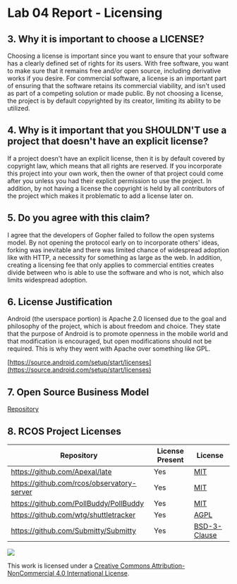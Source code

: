 # Lab 04 Report - Licensing

## 3. Why it is important to choose a LICENSE?
Choosing a license is important since you want to ensure that your software has a clearly defined set of rights for its users. With free software, you want to make sure that it remains free and/or open source, including derivative works if you desire. For commercial software, a license is an important part of ensuring that the software retains its commercial viability, and isn't used as part of a competing solution or made public. By not choosing a license, the project is by default copyrighted by its creator, limiting its ability to be utilized.

## 4. Why is it important that you SHOULDN'T use a project that doesn't have an explicit license?
If a project doesn't have an explicit license, then it is by default covered by copyright law, which means that all rights are reserved. If you incorporate this project into your own work, then the owner of that project could come after you unless you had their explicit permission to use the project. In addition, by not having a license the copyright is held by all contributors of the project which makes it problematic to add a license later on.

## 5. Do you agree with this claim?
I agree that the developers of Gopher failed to follow the open systems model. By not opening the protocol early on to incorporate others' ideas, forking was inevitable and there was limited chance of widespread adoption like with HTTP, a necessity for something as large as the web. In addition, creating a licensing fee that only applies to commercial entities creates divide between who is able to use the software and who is not, which also limits widespread adoption.

## 6. License Justification
Android (the userspace portion) is Apache 2.0 licensed due to the goal and philosophy of the project, which is about freedom and choice. They state that the purpose of Android is to promote openness in the mobile world and that modification is encouraged, but open modifications should not be required. This is why they went with Apache over something like GPL.

[https://source.android.com/setup/start/licenses](https://source.android.com/setup/start/licenses)

## 7. Open Source Business Model
[Repository](https://github.com/alexboz/csci4470lab4-OSMR)

## 8. RCOS Project Licenses

| Repository                                 | License Present | License                                                      |
|--------------------------------------------|-----------------|--------------------------------------------------------------|
| https://github.com/Apexal/late             | Yes             | [MIT](https://opensource.org/licenses/MIT)                   |
| https://github.com/rcos/observatory-server | Yes             | [MIT](https://opensource.org/licenses/MIT)                   |
| https://github.com/PollBuddy/PollBuddy     | Yes             | [MIT](https://opensource.org/licenses/MIT)                   |
| https://github.com/wtg/shuttletracker      | Yes             | [AGPL](https://www.gnu.org/licenses/agpl-3.0.en.html)        |
| https://github.com/Submitty/Submitty       | Yes             | [BSD-3-Clause](https://opensource.org/licenses/BSD-3-Clause) |


![](https://i.creativecommons.org/l/by-nc/4.0/88x31.png)

This work is licensed under a [Creative Commons Attribution-NonCommercial 4.0 International License](http://creativecommons.org/licenses/by-nc/4.0/).